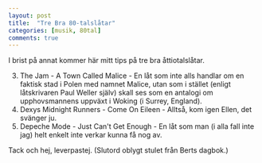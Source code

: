 ```yaml
---
layout: post
title:  "Tre Bra 80-talslåtar"
categories: [musik, 80tal]
comments: true
---
```


I brist på annat kommer här mitt tips på tre bra åttiotalslåtar.

3. The Jam - A Town Called Malice - En låt som inte alls handlar om en faktisk stad i Polen med namnet Malice, utan som i stället (enligt låtskrivaren Paul Weller själv) skall ses som en antalogi om upphovsmannens uppväxt i Woking (i Surrey, England).
2. Dexys Midnight Runners - Come On Eileen - Alltså, kom igen Ellen, det svänger ju.
1. Depeche Mode - Just Can't Get Enough - En låt som man (i alla fall inte jag) helt enkelt inte verkar kunna få nog av.

Tack och hej, leverpastej. (Slutord oblygt stulet från Berts dagbok.)